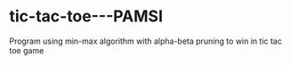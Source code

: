 # tic-tac-toe---PAMSI
Program using min-max algorithm with alpha-beta pruning to win in tic tac toe game 
